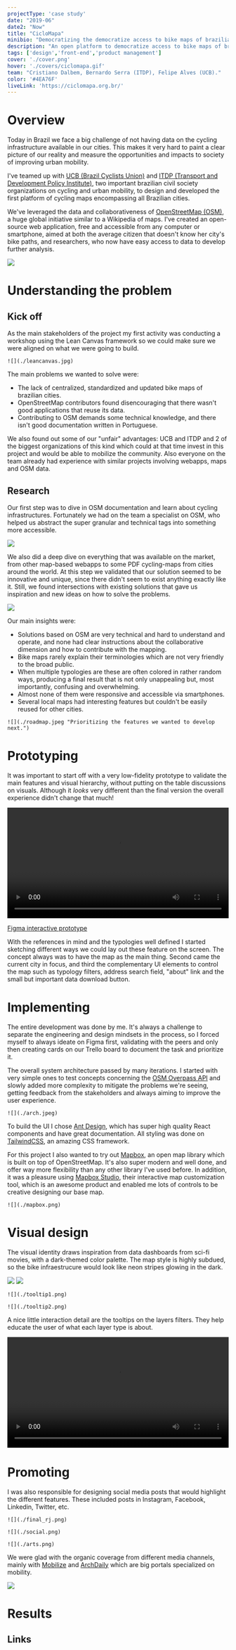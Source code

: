 ```yaml
---
projectType: 'case study'
date: "2019-06"
date2: "Now"
title: "CicloMapa"
minibio: "Democratizing the democratize access to bike maps of brazilian cities with open data."
description: "An open platform to democratize access to bike maps of brazilian cities, combining the open collaborativity  OpenStreetMap with web technologies and easy-to-use design."
tags: ['design','front-end','product management']
cover: './cover.png'
hover: './covers/ciclomapa.gif'
team: "Cristiano Dalbem, Bernardo Serra (ITDP), Felipe Alves (UCB)."
color: '#4EA76F'
liveLink: 'https://ciclomapa.org.br/'
---
```


# Overview

Today in Brazil we face a big challenge of not having data on the cycling infrastructure available in our cities. This makes it very hard to paint a clear picture of our reality and measure the opportunities and impacts to society of improving urban mobility.

I've teamed up with [UCB (Brazil Cyclists Union)](https://uniaodeciclistas.org.br/) and [ITDP (Transport and Development Policy Institute)](https://itdpbrasil.org/), two important brazilian civil society organizations on cycling and urban mobility, to design and developed the first platform of cycling maps encompassing all Brazilian cities.

We've leveraged the data and collaborativeness of [OpenStreetMap (OSM)](https://www.openstreetmap.org/), a huge global initiative similar to a Wikipedia of maps. I've created an open-source web application, free and accessible from any computer or smartphone, aimed at both the average citizen that doesn't know her city's bike paths, and researchers, who now have easy access to data to develop further analysis.

<jumbo>
    <img src="./coverage.png"/>
</jumbo> 


<results-banner
    data='{
        "brazilian cities": "320+",
        "users / month": "900+",
        "pageviews total": "300,000+"
    }'>
</results-banner>


# Understanding the problem

## Kick off

As the main stakeholders of the project my first activity was conducting a workshop using the Lean Canvas framework so we could make sure we were aligned on what we were going to build.

```grid|1
![](./leancanvas.jpg)
```
 
The main problems we wanted to solve were: 

* The lack of centralized, standardized and updated bike maps of brazilian cities.
* OpenStreetMap contributors found disencouraging that there wasn't good applications that reuse its data.
* Contributing to OSM demands some technical knowledge, and there isn't good documentation written in Portuguese.

We also found out some of our "unfair" advantages: UCB and ITDP and 2 of the biggest organizations of this kind which could at that time invest in this project and would be able to mobilize the community. Also everyone on the team already had experience with similar projects involving webapps, maps and OSM data.




## Research

Our first step was to dive in OSM documentation and learn about cycling infrastructures. Fortunately we had on the team a specialist on OSM, who helped us abstract the super granular and technical tags into something more accessible.

<jumbo caption="Documenting how the data would be modeled and the information would be shown to the users, including: labels, textual descriptions and visual representations of data. I find spreadsheets to be a very powerful prototyping tool that is often overlooked by designers.">
    <img src="./layers.png"/>
</jumbo>

We also did a deep dive on everything that was available on the market, from other map-based webapps to some PDF cycling-maps from cities around the world. At this step we validated that our solution seemed to be innovative and unique, since there didn't seem to exist anything exactly like it. Still, we found intersections with existing solutions that gave us inspiration and new ideas on how to solve the problems.

<jumbo caption="Benchmark research looking for similar digital tools as well as official bike maps from cities around the world.">
    <img src="./bench.png"/>
</jumbo>
 

Our main insights were:

* Solutions based on OSM are very technical and hard to understand and operate, and none had clear instructions about the collaborative dimension and how to contribute with the mapping.
* Bike maps rarely explain their terminologies which are not very friendly to the broad public.
* When multiple typologies are these are often colored in rather random ways, producing a final result that is not only unappealing but, most importantly, confusing and overwhelming.
* Almost none of them were responsive and accessible via smartphones.
* Several local maps had interesting features but couldn't be easily reused for other cities.

```grid|1
![](./roadmap.jpeg "Prioritizing the features we wanted to develop next.")
```


# Prototyping

It was important to start off with a very low-fidelity prototype to validate the main features and visual hierarchy, without putting on the table discussions on visuals. Although it *looks* very different than the final version the overall experience didn't change that much!

<!-- ```grid|1
![](./references.png)
``` -->

<video-container> 
    <video autoPlay controls loop width="100%" type="video/mp4">
        <source src="./prototype.mp4" type="video/mp4">
    </video> 
</video-container>

[Figma interactive prototype](https://www.figma.com/proto/QjH5j2kdQnN1iUZCYxjNsDwt/CicloMapa?node-id=363%3A113&viewport=-3270%2C2793%2C0.45554399490356445&scaling=scale-down-width)

With the references in mind and the typologies well defined I started sketching different ways we could lay out these feature on the screen. The concept always was to have the map as the main thing. Second came the current city in focus, and third the complementary UI elements to control the map such as typology filters, address search field, "about" link and the small but important data download button.





# Implementing

The entire development was done by me. It's always a challenge to separate the engineering and design mindsets in the process, so I forced myself to always ideate on Figma first, validating with the peers and only then creating cards on our Trello board to document the task and prioritize it.
<!-- 
```grid|1
![](./trello.png) 
``` -->

The overall system architecture passed by many iterations. I started with very simple ones to test concepts concerning the [OSM Overpass API](https://wiki.openstreetmap.org/wiki/Overpass_API) and slowly added more complexity to mitigate the problems we're seeing, getting feedback from the stakeholders and always aiming to improve the user experience.

```grid|1
![](./arch.jpeg)
```

To build the UI I chose [Ant Design](https://ant.design/), which has super high quality React components and have great documentation. All styling was done on [TailwindCSS](https://tailwindcss.com/), an amazing CSS framework.

For this project I also wanted to try out [Mapbox](https://www.mapbox.com/), an open map library which is built on top of OpenStreetMap. It's also super modern and well done, and offer way more flexibility than any other library I've used before. In addition, it was a pleasure using [Mapbox Studio](https://www.mapbox.com/mapbox-studio), their interactive map customization tool, which is an awesome product and enabled me lots of controls to be creative designing our base map.
 
```grid|1
![](./mapbox.png)
``` 




# Visual design 

<!-- With a very functional first version of the system up and running ahead of schedule I found myself with some extra time to _make it pop_. Based on all the process up to now I've devised some brand principles to start thinking on some visual directions:
 
* **Serious** instead of playful, since we're dealing with important data that can impact how our cities and built. But we're not formal or academic, we want to be **relatable**, so we can speak to the masses.
* **Assertive** and **trustworthy**: we're experienced specialists on cycling and technology.
* **Collaborative**, **communal** and **educative**, since it's based on OpenStreetMap. -->

<!-- The main colors are dark because it gives a "data dashboard" vibe. It also resembles the aerial look of a cityscape at night, with the bike paths lighten up as if they were neon lights, which is pretty cool. The color palette is made of steps in a gradient from green to red representing the safety and "goodness" of the different typologies. These were optimized to the best visibility possible on both the dark map as well as available variation of a satellite map. -->

The visual identity draws inspiration from data dashboards from sci-fi movies, with a dark-themed color palette. The map style is highly subdued, so the bike infraestrucure would look like neon stripes glowing in the dark.

<jumbo>
    <img src="./brand.png"/>
</jumbo>

<!-- ```grid|1
![](./logo.png) 
``` -->

<jumbo caption="Final version of the UI and map style, now with a present brand.">
    <img src="./final.png"/>
</jumbo>

```grid|1
![](./tooltip1.png)
```
```grid|1
![](./tooltip2.png)
```

<!-- <jumbo caption="The variation with satellite imagery as the base map. It was important that the color palette worked for both scenarios. The images were processed to have reduced brightness and saturation to better keep contrast with the UI.">
    <img src="./final_rj.png"/>
</jumbo> -->

<!-- 
<jumbo caption="Some sketches of how the mobile experience could look like. We didn't go much further with this part.">
    <img src="./mobile.png"/>
</jumbo> -->

A nice little interaction detail are the tooltips on the layers filters. They help educate the user of what each layer type is about.

<video-container> 
    <video autoPlay controls loop width="100%" type="video/mp4">
        <source src="./tooltips.mp4" type="video/mp4">
    </video> 
</video-container>



# Promoting

I was also responsible for designing social media posts that would highlight the different features. These included posts in Instagram, Facebook, Linkedin, Twitter, etc.

```grid|1
![](./final_rj.png)
```

```grid|1
![](./social.png)
```

```grid|1
![](./arts.png)
```

We were glad with the organic coverage from different media channels, mainly with [Mobilize](https://www.mobilize.org.br/noticias/11986/um-mapa-com-quase-todas-as-ciclovias-do-brasil.html) and [ArchDaily](https://www.archdaily.com.br/br/933497/ciclomapa-um-mapa-colaborativo-da-infraestrutura-cicloviaria-das-cidades-brasileiras) which are big portals specialized on mobility.

<jumbo>
    <img src="./coverage.png"/>
</jumbo> 


# Results

<results-banner
    data='{
        "brazilian cities": "320+",
        "users / month": "900+",
        "pageviews total": "300,000+"
    }'>
</results-banner>


## Links

<links-list
    items='[
        {
            "label": "Website",
            "url": "https://ciclomapa.org.br/"
        },
        {
            "label": "GitHub",
            "url": "https://github.com/cmdalbem/ciclomapa"
        },
        {
            "label": "Webinar video",
            "url": "https://www.youtube.com/watch?v=IrPPbCnKPsI"
        },
        {
            "label": "How to contribute to OSM (tutorials)",
            "url": "https://uniaodeciclistas.org.br/atuacao/ciclomapa/"
        }
    ]'>
</links-list> 
